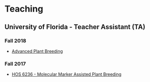 # Teaching

## University of Florida - Teacher Assistant (TA)

### Fall 2018

- [Advanced Plant Breeding](class/ad_plant/index.html)

### Fall 2017

-  [HOS 6236 - Molecular Marker Assisted Plant Breeding](https://hos6236.github.io/) 




